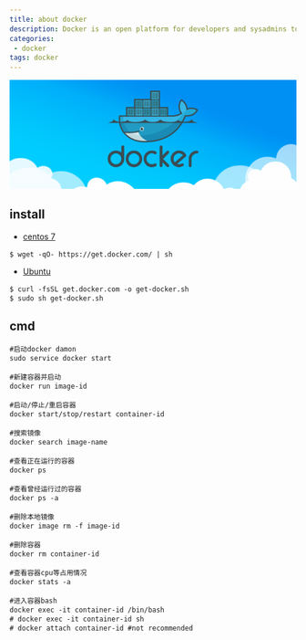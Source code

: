 ```yaml
---
title: about docker
description: Docker is an open platform for developers and sysadmins to build, ship, and run distributed applications, whether on laptops, data center VMs, or the cloud.
categories:
 - docker
tags: docker
---
```


![img](/assets/images/posts/2018-01-04-basic-of-docker-2.png)

## install

- [centos 7](https://stackoverflow.com/questions/43869867/installing-docker-17-version-on-centos-7)

```shell
$ wget -qO- https://get.docker.com/ | sh
```

- [Ubuntu](https://docs.docker.com/engine/installation/linux/docker-ce/ubuntu/#install-using-the-repository)

```shell
$ curl -fsSL get.docker.com -o get-docker.sh
$ sudo sh get-docker.sh
```

## cmd

```shell
#启动docker damon
sudo service docker start

#新建容器并启动
docker run image-id

#启动/停止/重启容器
docker start/stop/restart container-id

#搜索镜像
docker search image-name

#查看正在运行的容器
docker ps

#查看曾经运行过的容器
docker ps -a

#删除本地镜像
docker image rm -f image-id

#删除容器
docker rm container-id

#查看容器cpu等占用情况
docker stats -a

#进入容器bash
docker exec -it container-id /bin/bash
# docker exec -it container-id sh
# docker attach container-id #not recommended
```
